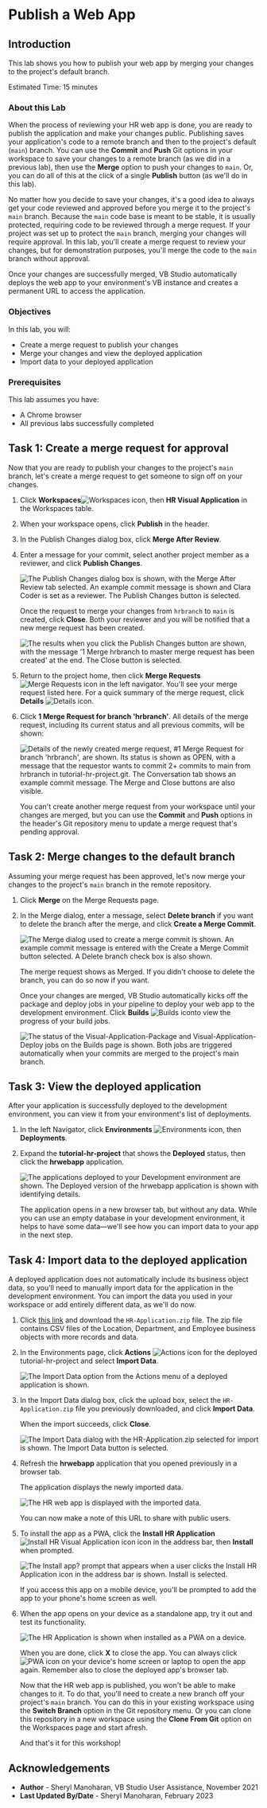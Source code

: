 # Publish a Web App

## Introduction

This lab shows you how to publish your web app by merging your changes to the project's default branch.

Estimated Time: 15 minutes

### About this Lab

When the process of reviewing your HR web app is done, you are ready to publish the application and make your changes public. Publishing saves your application's code to a remote branch and then to the project's default (`main`) branch. You can use the **Commit** and **Push** Git options in your workspace to save your changes to a remote branch (as we did in a previous lab), then use the **Merge** option to push your changes to `main`. Or, you can do all of this at the click of a single **Publish** button (as we'll do in this lab).

No matter how you decide to save your changes, it's a good idea to always get your code reviewed and approved before you merge it to the project's `main` branch. Because the `main` code base is meant to be stable, it is usually protected, requiring code to be reviewed through a merge request. If your project was set up to protect the `main` branch, merging your changes will require approval. In this lab, you'll create a merge request to review your changes, but for demonstration purposes, you'll merge the code to the `main` branch without approval.

Once your changes are successfully merged, VB Studio automatically deploys the web app to your environment's VB instance and creates a permanent URL to access the application.

### Objectives

In this lab, you will:

* Create a merge request to publish your changes
* Merge your changes and view the deployed application
* Import data to your deployed application

### Prerequisites

This lab assumes you have:

* A Chrome browser
* All previous labs successfully completed

## Task 1: Create a merge request for approval

Now that you are ready to publish your changes to the project's `main` branch, let's create a merge request to get someone to sign off on your changes.

1. Click **Workspaces**![Workspaces icon](images/vbs-workspaces-icon.png), then **HR Visual Application** in the Workspaces table.
2. When your workspace opens, click **Publish** in the header.
3. In the Publish Changes dialog box, click **Merge After Review**.
4. Enter a message for your commit, select another project member as a reviewer, and click **Publish Changes**.

    ![The Publish Changes dialog box is shown, with the Merge After Review tab selected. An example commit message is shown and Clara Coder is set as a reviewer. The Publish Changes button is selected.](images/create-mr.png "")

    Once the request to merge your changes from `hrbranch` to `main` is created, click **Close**. Both your reviewer and you will be notified that a new merge request has been created.

    ![The results when you click the Publish Changes button are shown, with the message '1 Merge hrbranch to master merge request has been created' at the end. The Close button is selected.](images/create-mr-result.png "")

5. Return to the project home, then click **Merge Requests** ![Merge Requests icon](images/vbs-mergerequest-icon.png) in the left navigator. You'll see your merge request listed here. For a quick summary of the merge request, click **Details** ![Details icon](images/details-icon.png).
6. Click **1 Merge Request for branch 'hrbranch'**. All details of the merge request, including its current status and all previous commits, will be shown:

    ![Details of the newly created merge request, #1 Merge Request for branch 'hrbranch', are shown. Its status is shown as OPEN, with a message that the requestor wants to commit 2+ commits to main from hrbranch in tutorial-hr-project.git. The Conversation tab shows an example commit message. The Merge and Close buttons are also visible.](images/create-mr-view.png "")

    You can't create another merge request from your workspace until your changes are merged, but you can use the **Commit** and **Push** options in the header's Git repository menu to update a merge request that's pending approval.

## Task 2: Merge changes to the default branch

Assuming your merge request has been approved, let's now merge your changes to the project's `main` branch in the remote repository.

1. Click **Merge** on the Merge Requests page.
2. In the Merge dialog, enter a message, select **Delete branch** if you want to delete the branch after the merge, and click **Create a Merge Commit**.

    ![The Merge dialog used to create a merge commit is shown. An example commit message is entered with the Create a Merge Commit button selected. A Delete branch check box is also shown.](images/merge-mr.png "")

    The merge request shows as Merged. If you didn't choose to delete the branch, you can do so now if you want.

    Once your changes are merged, VB Studio automatically kicks off the package and deploy jobs in your pipeline to deploy your web app to the development environment. Click **Builds** ![Builds icon](images/vbs-builds-icon.png)to view the progress of your build jobs.

    ![The status of the Visual-Application-Package and Visual-Application-Deploy jobs on the Builds page is shown. Both jobs are triggered automatically when your commits are merged to the project's main branch.](images/merge-mr-result.png "")

## Task 3: View the deployed application

After your application is successfully deployed to the development environment, you can view it from your environment's list of deployments.

1. In the left Navigator, click **Environments** ![Environments icon](images/vbs-environments-icon.png), then **Deployments**.
2. Expand the **tutorial-hr-project** that shows the **Deployed** status, then click the **hrwebapp** application.

    ![The applications deployed to your Development environment are shown. The Deployed version of the hrwebapp application is shown with identifying details.](images/deployed-application.png "")

    The application opens in a new browser tab, but without any data. While you can use an empty database in your development environment, it helps to have some data—we'll see how you can import data to your app in the next step.

## Task 4: Import data to the deployed application

A deployed application does not automatically include its business object data, so you'll need to manually import data for the application in the development environment. You can import the data you used in your workspace or add entirely different data, as we'll do now.

1. Click [this link](https://objectstorage.us-ashburn-1.oraclecloud.com/p/Ei1_2QRw4M8tQpk59Qhao2JCvEivSAX8MGB9R6PfHZlqNkpkAcnVg4V3-GyTs1_t/n/c4u04/b/livelabsfiles/o/oci-library/HR-Application.zip) and download the `HR-Application.zip` file. The zip file contains CSV files of the Location, Department, and Employee business objects with more records and data.
2. In the Environments page, click **Actions** ![Actions icon](images/vbs-actions-icon.png) for the deployed tutorial-hr-project and select **Import Data**.

    ![The Import Data option from the Actions menu of a deployed application is shown.](images/deployed-application-import-data.png "")

3. In the Import Data dialog box, click the upload box, select the `HR-Application.zip` file you previously downloaded, and click **Import Data**.

    When the import succeeds, click **Close**.

    ![The Import Data dialog with the HR-Application.zip selected for import is shown. The Import Data button is selected.](images/deployed-application-import-data-1.png "")

4. Refresh the **hrwebapp** application that you opened previously in a browser tab.

    The application displays the newly imported data.

    ![The HR web app is displayed with the imported data.](images/deployed-application-live-data.png "")

    You can now make a note of this URL to share with public users.

5. To install the app as a PWA, click the **Install HR Application** ![Install HR Visual Application icon](images/install-app-icon.png) icon in the address bar, then **Install** when prompted.

    ![The Install app? prompt that appears when a user clicks the Install HR Application icon in the address bar is shown. Install is selected.](images/install-as-pwa.png "")

    If you access this app on a mobile device, you'll be prompted to add the app to your phone's home screen as well.

6. When the app opens on your device as a standalone app, try it out and test its functionality.

   ![The HR Application is shown when installed as a PWA on a device.](images/pwa-installed.png "")

    When you are done, click **X** to close the app. You can always click ![PWA icon](images/pwa-desktop-icon.png) on your device's home screen or laptop to open the app again. Remember also to close the deployed app's browser tab.

    Now that the HR web app is published, you won't be able to make changes to it. To do that, you'll need to create a new branch off your project's `main` branch. You can do this in your existing workspace using the **Switch Branch** option in the Git repository menu. Or you can clone this repository in a new workspace using the **Clone From Git** option on the Workspaces page and start afresh.

    And that's it for this workshop!

## Acknowledgements

* **Author** - Sheryl Manoharan, VB Studio User Assistance, November 2021
* **Last Updated By/Date** - Sheryl Manoharan, February 2023
